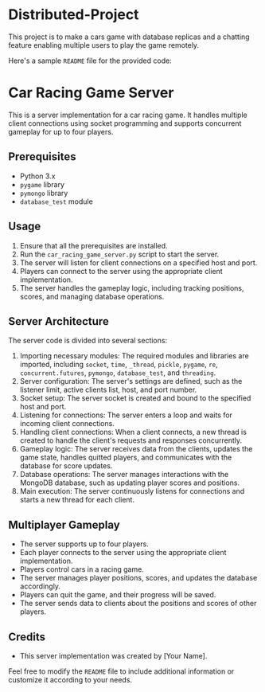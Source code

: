 # Distributed-Project
This project is to make a cars game with database replicas and a chatting feature enabling multiple users to play the game remotely.

Here's a sample `README` file for the provided code:

# Car Racing Game Server

This is a server implementation for a car racing game. It handles multiple client connections using socket programming and supports concurrent gameplay for up to four players.

## Prerequisites

- Python 3.x
- `pygame` library
- `pymongo` library
- `database_test` module

## Usage

1. Ensure that all the prerequisites are installed.
2. Run the `car_racing_game_server.py` script to start the server.
3. The server will listen for client connections on a specified host and port.
4. Players can connect to the server using the appropriate client implementation.
5. The server handles the gameplay logic, including tracking positions, scores, and managing database operations.

## Server Architecture

The server code is divided into several sections:

1. Importing necessary modules: The required modules and libraries are imported, including `socket`, `time`, `_thread`, `pickle`, `pygame`, `re`, `concurrent.futures`, `pymongo`, `database_test`, and `threading`.
2. Server configuration: The server's settings are defined, such as the listener limit, active clients list, host, and port number.
3. Socket setup: The server socket is created and bound to the specified host and port.
4. Listening for connections: The server enters a loop and waits for incoming client connections.
5. Handling client connections: When a client connects, a new thread is created to handle the client's requests and responses concurrently.
6. Gameplay logic: The server receives data from the clients, updates the game state, handles quitted players, and communicates with the database for score updates.
7. Database operations: The server manages interactions with the MongoDB database, such as updating player scores and positions.
8. Main execution: The server continuously listens for connections and starts a new thread for each client.

## Multiplayer Gameplay

- The server supports up to four players.
- Each player connects to the server using the appropriate client implementation.
- Players control cars in a racing game.
- The server manages player positions, scores, and updates the database accordingly.
- Players can quit the game, and their progress will be saved.
- The server sends data to clients about the positions and scores of other players.

## Credits

- This server implementation was created by [Your Name].

Feel free to modify the `README` file to include additional information or customize it according to your needs.
